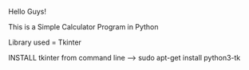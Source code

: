 Hello Guys!

This is a Simple Calculator Program in Python

Library used = Tkinter

INSTALL tkinter from command line --> sudo apt-get install python3-tk
